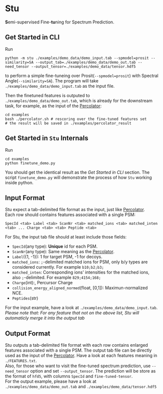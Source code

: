 # Stu
**S**emi-supervised Fine-**tu**ning for Spectrum Prediction.

## Get Started in CLI
Run
```shell
python -m stu ./examples/demo_data/demo_input.tab --spmodel=prosit --similarity=SA --output_tab=./examples/demo_data/demo_out.tab --need_tensor --output_tensor=./examples/demo_data/tensor.hdf5
```
to perform a simple fine-tuneing over Prosit(`--spmodel=prosit`) with Spectral Angle(`--similarity=SA`). The program will take `./examples/demo_data/demo_input.tab` as the input file.   

Then the finetuned features is outputed to `./examples/demo_data/demo_out.tab`, which is already for the downstream task, for example, as the input of the [Percolator](https://github.com/percolator/percolator):
```shell
cd examples
bash ./percolator.sh # rescoring over the fine-tuned features set
# the result will be saved in ./examples/percolator_result
```

## Get Started in `Stu` Internals
Run
```shell
cd examples
python finetune_demo.py
```
You should get the identical result as the *Get Started in CLI* section. 
The script `finetune_demo.py` will demonstrate the process of how `Stu` working inside python.

## Input Format
Stu expect a tab-delimited file format as the input, just like [Percolator](https://github.com/percolator/percolator/wiki/Interface#pintsv-tab-delimited-file-format).   
Each row should contains features associated with a single PSM:
```
SpecId <tab> Label <tab> ScanNr <tab> matched_ions <tab> matched_inten <tab> ... Charge <tab> <tab> Peptide <tab>
```
For Stu, the input tab file should at least include those fields:
* `SpecId`(any type): **Unique** id for each PSM.
* `ScanNr`(any type): Same meaning as the [Percolator](https://github.com/percolator/percolator/wiki/Interface#pintsv-tab-delimited-file-format).
* `Label`({1, -1}): 1 for target PSM, -1 for decoys.
* `matched_ions`: `;`-delimited matched ions for PSM, only b/y types are considered currently. For example `b10;b2;b3;`
* `matched_inten`: Corresponding ions' intensities for the matched ions, also `;`-delimited. For example `829;4154;168;`
* `Charge`(int):, Percursor Charge 
* `collision_energy_aligned_normed`(float, [0,1]): Maximun-normalized NCE.
* `Peptides`(str)   

For the input example, have a look at `./examples/demo_data/demo_input.tab`.  
*Please note that: For any feature that not on the above list, Stu will automaticly merge it into the output tab*

## Output Format
Stu outputs a tab-delimited file format with each row contains enlarged features associated with a single PSM. The output tab file can be directly used as the input of the [Percolator](https://github.com/percolator/percolator). Have a look at each features meaning in `./FEATURES.txt`.  
Also, for those who want to visit the fine-tuned spectrum prediction, use `--need_tensor` option and set `--output_tensor`. The prediction will be store as the format of `hfd5`, with columns `SpecId` and `fine-tuned-tensor`.  
For the output example, please have a look at `./examples/demo_data/demo_out.tab` and `./examples/demo_data/tensor.hdf5`